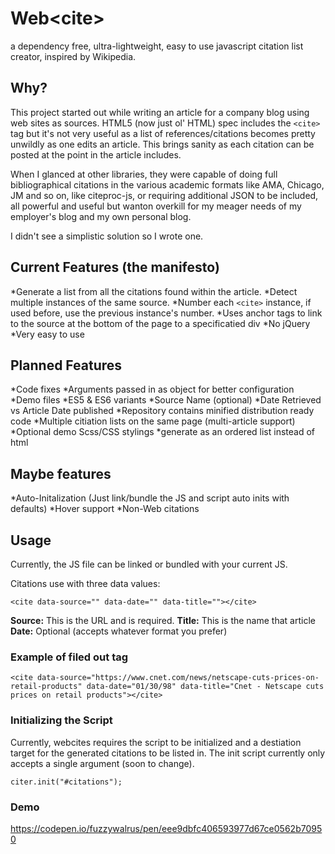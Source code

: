 # Web&lt;cite>
a dependency free, ultra-lightweight, easy to use javascript citation list creator, inspired by Wikipedia.

## Why?

This project started out while writing an article for a company blog using web sites as sources. HTML5 (now just ol' HTML) spec includes the `<cite>` tag but it's not very useful as a list of references/citations becomes pretty unwildly as one edits an article. This brings sanity as each citation can be posted at the point in the article includes. 

When I glanced at other libraries, they were capable of doing full bibliographical citations in the various academic formats like AMA, Chicago, JM  and so on, like citeproc-js, or requiring additional JSON to be included, all powerful and useful but wanton overkill for my meager needs of my employer's blog and my own personal blog.

I didn't see a simplistic solution so I wrote one.

## Current Features (the manifesto)

*Generate a list from all the citations found within the article.
*Detect multiple instances of the same source.
*Number each `<cite>` instance, if used before, use the previous instance's number.
*Uses anchor tags to link to the source at the bottom of the page to a specificatied div
*No jQuery
*Very easy to use
  
## Planned Features

*Code fixes
*Arguments passed in as object for better configuration
*Demo files
*ES5 & ES6 variants
*Source Name (optional)
*Date Retrieved vs Article Date published
*Repository contains minified distribution ready code
*Multiple citiation lists on the same page (multi-article support)
*Optional demo Scss/CSS stylings 
*generate as an ordered list instead of html

## Maybe features

*Auto-Initalization (Just link/bundle the JS and script auto inits with defaults)
*Hover support
*Non-Web citations


## Usage

Currently, the JS file can be linked or bundled with your current JS.  

Citations use  with three data values:

`<cite data-source="" data-date="" data-title=""></cite>`

**Source:** This is the URL and is required.
**Title:** This is the name that article
**Date:** Optional (accepts whatever format you prefer)

### Example of filed out tag

`<cite data-source="https://www.cnet.com/news/netscape-cuts-prices-on-retail-products" data-date="01/30/98" data-title="Cnet - Netscape cuts prices on retail products"></cite>`

### Initializing the Script

Currently, webcites requires the script to be initialized and a destiation target for the generated citations to be listed in. The init script currently only accepts a single argument (soon to change).

`citer.init("#citations");`

### Demo

https://codepen.io/fuzzywalrus/pen/eee9dbfc406593977d67ce0562b70950

